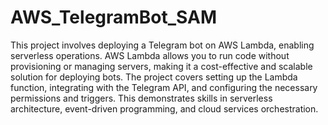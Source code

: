 # AWS_TelegramBot_SAM

This project involves deploying a Telegram bot on AWS Lambda, enabling serverless operations. AWS Lambda allows you to run code without provisioning or managing servers, making it a cost-effective and scalable solution for deploying bots. The project covers setting up the Lambda function, integrating with the Telegram API, and configuring the necessary permissions and triggers. This demonstrates skills in serverless architecture, event-driven programming, and cloud services orchestration.
